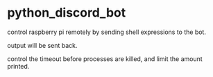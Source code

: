 # python_discord_bot

control raspberry pi remotely by sending shell expressions to the bot.

output will be sent back.

control the timeout before processes are killed, and limit the amount printed.
